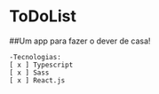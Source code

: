 # ToDoList

##Um app para fazer o dever de casa!

    -Tecnologias:
    [ x ] Typescript
    [ x ] Sass
    [ x ] React.js
